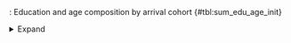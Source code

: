 <div class="tabledetails">

|     |
| --- |
: Education and age composition by arrival cohort {#tbl:sum_edu_age_init}

<details>
<summary>
Expand
</summary>
<div class="tabwrap">
<table class="scientific medleftstub">
<tr> <td style='text-align: left'></td><td colspan=4 style='text-align:center'><strong>Women</strong></td><td colspan=4 style='text-align:center'><strong>Men</strong></td><td colspan=1 style='text-align:center'><strong>All</strong></td></tr>
<tr> <td style='text-align: left'></td><td colspan=3 style='text-align:center'><strong>ISCED (%)</strong></td><td colspan=1 style='text-align:center'><strong>Age</strong></td><td colspan=3 style='text-align:center'><strong>ISCED (%)</strong></td><td colspan=1 style='text-align:center'><strong>Age</strong></td><td colspan=1 style='text-align:center'><strong>Women</strong></td></tr>
<tr> <td style='text-align: left'> <td style='text-align: right'>0-2 <td style='text-align: right'>3-4 <td style='text-align: right'>5-6 <td style='text-align: right'>Mean <td style='text-align: right'>0-2 <td style='text-align: right'>3-4 <td style='text-align: right'>5-6 <td style='text-align: right'>Mean <td style='text-align: right'>%</td></tr>
<tr><td colspan=10 style='text-align:left;'><strong>Year: 1976</strong></td></tr>
<tr> <td style='text-align: left'>Germans (n=151,809)</td> <td style='text-align: right'>48.5</td> <td style='text-align: right'>45.7</td> <td style='text-align: right'>5.8</td> <td style='text-align: right'>40.1</td> <td style='text-align: right'>20.3</td> <td style='text-align: right'>60.0</td> <td style='text-align: right'>19.7</td> <td style='text-align: right'>39.5</td> <td style='text-align: right'>51.0</td></tr>
<tr> <td style='text-align: left'>Arrival cohort 1964-73 (n=5,553)</td> <td style='text-align: right'>71.0</td> <td style='text-align: right'>23.3</td> <td style='text-align: right'>5.7</td> <td style='text-align: right'>33.7</td> <td style='text-align: right'>55.9</td> <td style='text-align: right'>35.0</td> <td style='text-align: right'>9.1</td> <td style='text-align: right'>34.6</td> <td style='text-align: right'>43.0</td></tr>
<tr><td colspan=10 style='text-align:left;'><strong>Year: 1985</strong></td></tr>
<tr> <td style='text-align: left'>Germans (n=153,247)</td> <td style='text-align: right'>34.8</td> <td style='text-align: right'>54.8</td> <td style='text-align: right'>10.5</td> <td style='text-align: right'>39.7</td> <td style='text-align: right'>14.6</td> <td style='text-align: right'>58.9</td> <td style='text-align: right'>26.6</td> <td style='text-align: right'>39.6</td> <td style='text-align: right'>50.1</td></tr>
<tr> <td style='text-align: left'>Arrival cohort 1974-83 (n=3,973)</td> <td style='text-align: right'>58.0</td> <td style='text-align: right'>25.5</td> <td style='text-align: right'>16.5</td> <td style='text-align: right'>34.7</td> <td style='text-align: right'>35.8</td> <td style='text-align: right'>37.2</td> <td style='text-align: right'>27.0</td> <td style='text-align: right'>34.0</td> <td style='text-align: right'>52.2</td></tr>
<tr><td colspan=10 style='text-align:left;'><strong>Year: 1995</strong></td></tr>
<tr> <td style='text-align: left'>Germans (n=153,006)</td> <td style='text-align: right'>18.9</td> <td style='text-align: right'>64.3</td> <td style='text-align: right'>16.8</td> <td style='text-align: right'>38.9</td> <td style='text-align: right'>9.2</td> <td style='text-align: right'>59.2</td> <td style='text-align: right'>31.6</td> <td style='text-align: right'>38.8</td> <td style='text-align: right'>50.0</td></tr>
<tr> <td style='text-align: left'>Arrival cohort 1984-93 (n=4,301)</td> <td style='text-align: right'>48.8</td> <td style='text-align: right'>30.6</td> <td style='text-align: right'>20.6</td> <td style='text-align: right'>34.6</td> <td style='text-align: right'>36.0</td> <td style='text-align: right'>40.2</td> <td style='text-align: right'>23.8</td> <td style='text-align: right'>34.1</td> <td style='text-align: right'>48.8</td></tr>
<tr><td colspan=10 style='text-align:left;'><strong>Year: 2004</strong></td></tr>
<tr> <td style='text-align: left'>Germans (n=144,271)</td> <td style='text-align: right'>14.4</td> <td style='text-align: right'>63.4</td> <td style='text-align: right'>22.2</td> <td style='text-align: right'>40.4</td> <td style='text-align: right'>9.4</td> <td style='text-align: right'>58.2</td> <td style='text-align: right'>32.4</td> <td style='text-align: right'>40.4</td> <td style='text-align: right'>50.4</td></tr>
<tr> <td style='text-align: left'>Arrival cohort 1994-03 (n=4,121)</td> <td style='text-align: right'>39.5</td> <td style='text-align: right'>32.8</td> <td style='text-align: right'>27.7</td> <td style='text-align: right'>34.3</td> <td style='text-align: right'>31.4</td> <td style='text-align: right'>37.9</td> <td style='text-align: right'>30.8</td> <td style='text-align: right'>34.9</td> <td style='text-align: right'>53.4</td></tr>
<tr><td colspan=10 style='text-align:left;'><strong>Year: 2011</strong></td></tr>
<tr> <td style='text-align: left'>Germans (n=136,686)</td> <td style='text-align: right'>10.8</td> <td style='text-align: right'>61.6</td> <td style='text-align: right'>27.6</td> <td style='text-align: right'>41.1</td> <td style='text-align: right'>8.1</td> <td style='text-align: right'>57.3</td> <td style='text-align: right'>34.7</td> <td style='text-align: right'>41.1</td> <td style='text-align: right'>50.0</td></tr>
<tr> <td style='text-align: left'>Arrival cohort 2004-10 (n=3,723)</td> <td style='text-align: right'>28.5</td> <td style='text-align: right'>31.1</td> <td style='text-align: right'>40.4</td> <td style='text-align: right'>34.3</td> <td style='text-align: right'>24.4</td> <td style='text-align: right'>34.9</td> <td style='text-align: right'>40.6</td> <td style='text-align: right'>34.8</td> <td style='text-align: right'>52.5</td></tr>
</table>
</div>
</details>
</div>
